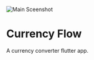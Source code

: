 ![Main Sceenshot](https://drive.google.com/file/d/1zsrr7GBsYcOd6uPLud0HvAnqoNXonDGZ/view?usp=sharing)


# Currency Flow

A currency converter flutter app.

